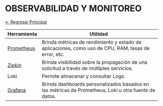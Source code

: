 # OBSERVABILIDAD Y MONITOREO

[← Regresar Principal](./../../../README.md)

| Herramienta                          | Utilidad                                                                                             |
|--------------------------------------|------------------------------------------------------------------------------------------------------|
| [Prometheus](./prometheus/README.md) | Brinda métricas de rendimiento y estado de aplicaciones, como uso de CPU, RAM, tasas de error, etc.  |
| [Zipkin](./zipkin/README.md)         | Brinda visibilidad sobre la propagación de una solicitud a través de múltiples servicios.            |
| Loki                                 | Permite almacenar y consultar Logs.                                                                  |
| [Grafana](./grafana/README.md)       | Brinda dashboards personalizados basados en las métricas de Prometheus, Loki u otra fuente de datos. |
